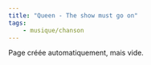 ```yaml
---
title: "Queen - The show must go on"
tags:
    - musique/chanson
---
```


Page créée automatiquement, mais vide.
